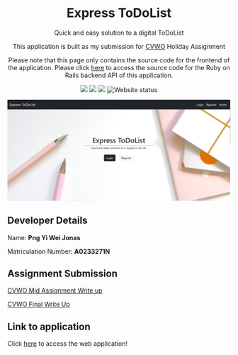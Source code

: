 <h1 align = "center">Express ToDoList</h2>
<p align = "center">Quick and easy solution to a digital ToDoList</p>
<p align = "center">
  This application is built as my submission for <a href = "https://www.comp.nus.edu.sg/~vwo/">CVWO</a> Holiday Assignment
</p>
<p align = "center">
  Please note that this page only contains the source code for the frontend of the application. Please click <a href = "https://github.com/Jonaspng/CVWO_backend"> here</a> to access the source code for the Ruby on Rails backend API of this application.
</p>
<p align = "center">
  <img src = "https://img.shields.io/github/last-commit/Jonaspng/CVWO_frontend?logo=Github"/>
  <img src = "https://img.shields.io/github/forks/Jonaspng/cvwo_frontend?logo=Github"/>
  <img src = "https://img.shields.io/github/repo-size/Jonaspng/cvwo_frontend?logo=Github"/>
  <img alt="Website status" src="https://img.shields.io/website?style=plastic&url=https%3A%2F%2Ftodolist-cvwo.herokuapp.com%2F"/>
</p>

<p align = "center">
  <a href = "https://todolist-cvwo.herokuapp.com/">
    <img src = "https://raw.githubusercontent.com/Jonaspng/CVWO_frontend/main/public/homepage.png"/>    
  </a>
</p>

## Developer Details

Name: **Png Yi Wei Jonas**

Matriculation Number: **A0233271N**

## Assignment Submission


[CVWO Mid Assignment Write up](./CVWO%20Reports/PngYiWeiJonas_A0233271N_midAssignmentWriteUp.pdf)

[CVWO Final Write Up](./CVWO%20Reports/PngYiWeiJonas_A0233271N_FinalWriteUp.pdf)

## Link to application

Click [here](https://todolist-cvwo.herokuapp.com/) to access the web application!

